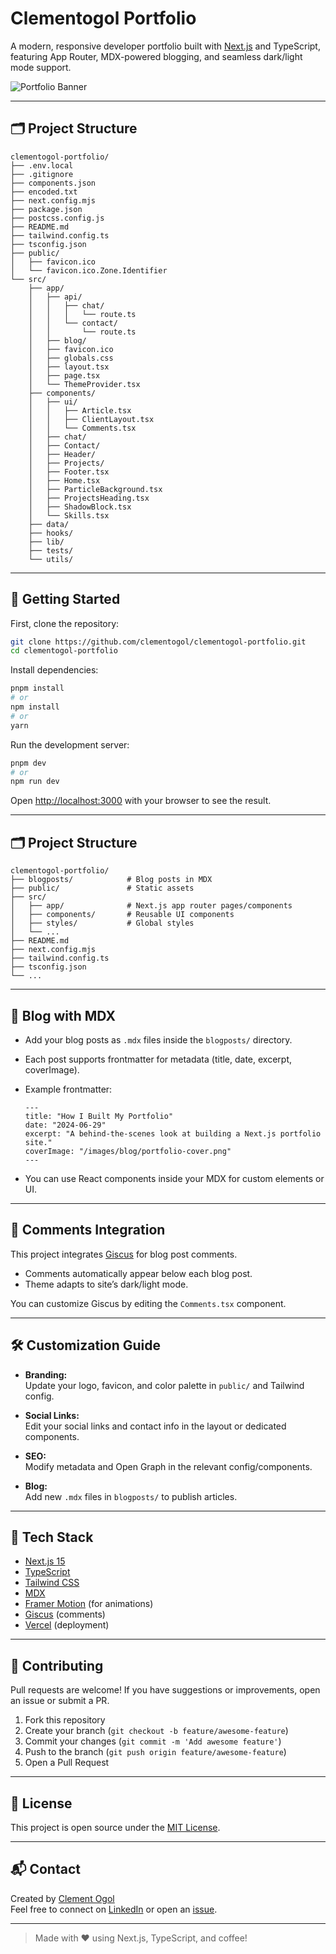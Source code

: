 
# Clementogol Portfolio

A modern, responsive developer portfolio built with [Next.js](https://nextjs.org/) and TypeScript, featuring App Router, MDX-powered blogging, and seamless dark/light mode support.

![Portfolio Banner](public/cover.png) <!-- Change this to your actual banner path if you have one -->

---

## 🗂️ Project Structure

```
clementogol-portfolio/
├── .env.local
├── .gitignore
├── components.json
├── encoded.txt
├── next.config.mjs
├── package.json
├── postcss.config.js
├── README.md
├── tailwind.config.ts
├── tsconfig.json
├── public/
│   ├── favicon.ico
│   └── favicon.ico.Zone.Identifier
└── src/
    ├── app/
    │   ├── api/
    │   │   ├── chat/
    │   │   │   └── route.ts
    │   │   └── contact/
    │   │       └── route.ts
    │   ├── blog/
    │   ├── favicon.ico
    │   ├── globals.css
    │   ├── layout.tsx
    │   ├── page.tsx
    │   └── ThemeProvider.tsx
    ├── components/
    │   ├── ui/
    │   │   ├── Article.tsx
    │   │   ├── ClientLayout.tsx
    │   │   └── Comments.tsx
    │   ├── chat/
    │   ├── Contact/
    │   ├── Header/
    │   ├── Projects/
    │   ├── Footer.tsx
    │   ├── Home.tsx
    │   ├── ParticleBackground.tsx
    │   ├── ProjectsHeading.tsx
    │   ├── ShadowBlock.tsx
    │   └── Skills.tsx
    ├── data/
    ├── hooks/
    ├── lib/
    ├── tests/
    └── utils/
```

---

## 🏁 Getting Started

First, clone the repository:

```bash
git clone https://github.com/clementogol/clementogol-portfolio.git
cd clementogol-portfolio
```

Install dependencies:

```bash
pnpm install
# or
npm install
# or
yarn
```

Run the development server:

```bash
pnpm dev
# or
npm run dev
```

Open [http://localhost:3000](http://localhost:3000) with your browser to see the result.

---

## 🗂 Project Structure

```
clementogol-portfolio/
├── blogposts/            # Blog posts in MDX
├── public/               # Static assets
├── src/
│   ├── app/              # Next.js app router pages/components
│   ├── components/       # Reusable UI components
│   ├── styles/           # Global styles
│   └── ...
├── README.md
├── next.config.mjs
├── tailwind.config.ts
├── tsconfig.json
└── ...
```

---

## 📝 Blog with MDX

- Add your blog posts as `.mdx` files inside the `blogposts/` directory.
- Each post supports frontmatter for metadata (title, date, excerpt, coverImage).
- Example frontmatter:

  ```mdx
  ---
  title: "How I Built My Portfolio"
  date: "2024-06-29"
  excerpt: "A behind-the-scenes look at building a Next.js portfolio site."
  coverImage: "/images/blog/portfolio-cover.png"
  ---
  ```

- You can use React components inside your MDX for custom elements or UI.

---

## 💬 Comments Integration

This project integrates [Giscus](https://giscus.app/) for blog post comments.

- Comments automatically appear below each blog post.
- Theme adapts to site’s dark/light mode.

You can customize Giscus by editing the `Comments.tsx` component.

---

## 🛠️ Customization Guide

- **Branding:**  
  Update your logo, favicon, and color palette in `public/` and Tailwind config.

- **Social Links:**  
  Edit your social links and contact info in the layout or dedicated components.

- **SEO:**  
  Modify metadata and Open Graph in the relevant config/components.

- **Blog:**  
  Add new `.mdx` files in `blogposts/` to publish articles.

---

## 🧰 Tech Stack

- [Next.js 15](https://nextjs.org/)
- [TypeScript](https://www.typescriptlang.org/)
- [Tailwind CSS](https://tailwindcss.com/)
- [MDX](https://mdxjs.com/)
- [Framer Motion](https://www.framer.com/motion/) (for animations)
- [Giscus](https://giscus.app/) (comments)
- [Vercel](https://vercel.com/) (deployment)

---

## 🤝 Contributing

Pull requests are welcome! If you have suggestions or improvements, open an issue or submit a PR.

1. Fork this repository
2. Create your branch (`git checkout -b feature/awesome-feature`)
3. Commit your changes (`git commit -m 'Add awesome feature'`)
4. Push to the branch (`git push origin feature/awesome-feature`)
5. Open a Pull Request

---

## 📄 License

This project is open source under the [MIT License](LICENSE).

---

## 📬 Contact

Created by [Clement Ogol](https://clementogol.com)  
Feel free to connect on [LinkedIn](https://linkedin.com/in/clementogol) or open an [issue](https://github.com/clementogol/clementogol-portfolio/issues).

---

> Made with ❤️ using Next.js, TypeScript, and coffee!
